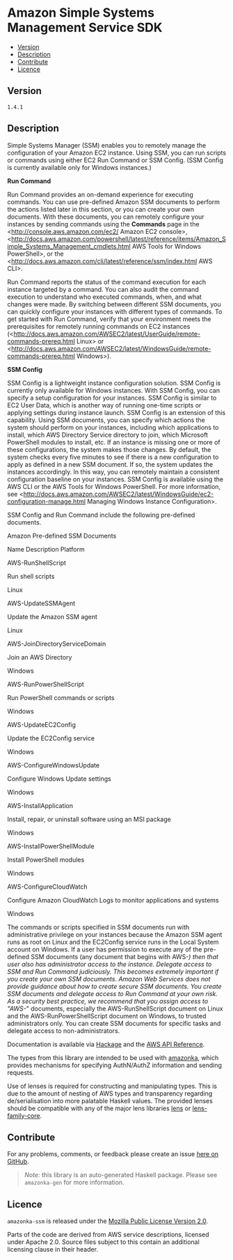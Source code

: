 # Amazon Simple Systems Management Service SDK

* [Version](#version)
* [Description](#description)
* [Contribute](#contribute)
* [Licence](#licence)


## Version

`1.4.1`


## Description

Simple Systems Manager (SSM) enables you to remotely manage the
configuration of your Amazon EC2 instance. Using SSM, you can run
scripts or commands using either EC2 Run Command or SSM Config. (SSM
Config is currently available only for Windows instances.)

__Run Command__

Run Command provides an on-demand experience for executing commands. You
can use pre-defined Amazon SSM documents to perform the actions listed
later in this section, or you can create your own documents. With these
documents, you can remotely configure your instances by sending commands
using the __Commands__ page in the
<http://console.aws.amazon.com/ec2/ Amazon EC2 console>,
<http://docs.aws.amazon.com/powershell/latest/reference/items/Amazon_Simple_Systems_Management_cmdlets.html AWS Tools for Windows PowerShell>,
or the
<http://docs.aws.amazon.com/cli/latest/reference/ssm/index.html AWS CLI>.

Run Command reports the status of the command execution for each
instance targeted by a command. You can also audit the command execution
to understand who executed commands, when, and what changes were made.
By switching between different SSM documents, you can quickly configure
your instances with different types of commands. To get started with Run
Command, verify that your environment meets the prerequisites for
remotely running commands on EC2 instances
(<http://docs.aws.amazon.com/AWSEC2/latest/UserGuide/remote-commands-prereq.html Linux>
or
<http://docs.aws.amazon.com/AWSEC2/latest/WindowsGuide/remote-commands-prereq.html Windows>).

__SSM Config__

SSM Config is a lightweight instance configuration solution. SSM Config
is currently only available for Windows instances. With SSM Config, you
can specify a setup configuration for your instances. SSM Config is
similar to EC2 User Data, which is another way of running one-time
scripts or applying settings during instance launch. SSM Config is an
extension of this capability. Using SSM documents, you can specify which
actions the system should perform on your instances, including which
applications to install, which AWS Directory Service directory to join,
which Microsoft PowerShell modules to install, etc. If an instance is
missing one or more of these configurations, the system makes those
changes. By default, the system checks every five minutes to see if
there is a new configuration to apply as defined in a new SSM document.
If so, the system updates the instances accordingly. In this way, you
can remotely maintain a consistent configuration baseline on your
instances. SSM Config is available using the AWS CLI or the AWS Tools
for Windows PowerShell. For more information, see
<http://docs.aws.amazon.com/AWSEC2/latest/WindowsGuide/ec2-configuration-manage.html Managing Windows Instance Configuration>.

SSM Config and Run Command include the following pre-defined documents.

Amazon Pre-defined SSM Documents

Name Description Platform

AWS-RunShellScript

Run shell scripts

Linux

AWS-UpdateSSMAgent

Update the Amazon SSM agent

Linux

AWS-JoinDirectoryServiceDomain

Join an AWS Directory

Windows

AWS-RunPowerShellScript

Run PowerShell commands or scripts

Windows

AWS-UpdateEC2Config

Update the EC2Config service

Windows

AWS-ConfigureWindowsUpdate

Configure Windows Update settings

Windows

AWS-InstallApplication

Install, repair, or uninstall software using an MSI package

Windows

AWS-InstallPowerShellModule

Install PowerShell modules

Windows

AWS-ConfigureCloudWatch

Configure Amazon CloudWatch Logs to monitor applications and systems

Windows

The commands or scripts specified in SSM documents run with
administrative privilege on your instances because the Amazon SSM agent
runs as root on Linux and the EC2Config service runs in the Local System
account on Windows. If a user has permission to execute any of the
pre-defined SSM documents (any document that begins with AWS-*) then
that user also has administrator access to the instance. Delegate access
to SSM and Run Command judiciously. This becomes extremely important if
you create your own SSM documents. Amazon Web Services does not provide
guidance about how to create secure SSM documents. You create SSM
documents and delegate access to Run Command at your own risk. As a
security best practice, we recommend that you assign access to \"AWS-*\"
documents, especially the AWS-RunShellScript document on Linux and the
AWS-RunPowerShellScript document on Windows, to trusted administrators
only. You can create SSM documents for specific tasks and delegate
access to non-administrators.

Documentation is available via [Hackage](http://hackage.haskell.org/package/amazonka-ssm)
and the [AWS API Reference](https://aws.amazon.com/documentation/).

The types from this library are intended to be used with [amazonka](http://hackage.haskell.org/package/amazonka),
which provides mechanisms for specifying AuthN/AuthZ information and sending requests.

Use of lenses is required for constructing and manipulating types.
This is due to the amount of nesting of AWS types and transparency regarding
de/serialisation into more palatable Haskell values.
The provided lenses should be compatible with any of the major lens libraries
[lens](http://hackage.haskell.org/package/lens) or [lens-family-core](http://hackage.haskell.org/package/lens-family-core).

## Contribute

For any problems, comments, or feedback please create an issue [here on GitHub](https://github.com/brendanhay/amazonka/issues).

> _Note:_ this library is an auto-generated Haskell package. Please see `amazonka-gen` for more information.


## Licence

`amazonka-ssm` is released under the [Mozilla Public License Version 2.0](http://www.mozilla.org/MPL/).

Parts of the code are derived from AWS service descriptions, licensed under Apache 2.0.
Source files subject to this contain an additional licensing clause in their header.
